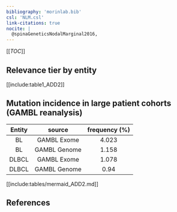 ```yaml
---
bibliography: 'morinlab.bib'
csl: 'NLM.csl'
link-citations: true
nocite: |
  @spinaGeneticsNodalMarginal2016, 
---
```


[[_TOC_]]




## Relevance tier by entity

[[include:table1_ADD2]]

## Mutation incidence in large patient cohorts (GAMBL reanalysis)

|Entity|source |frequency (%)|
|:------:|:----:|:----:|
|BL|GAMBL Exome |4.023 |
|BL|GAMBL Genome |1.158 |
|DLBCL|GAMBL Exome |1.078 |
|DLBCL|GAMBL Genome |0.94 |


[[include:tables/mermaid_ADD2.md]]

## References


